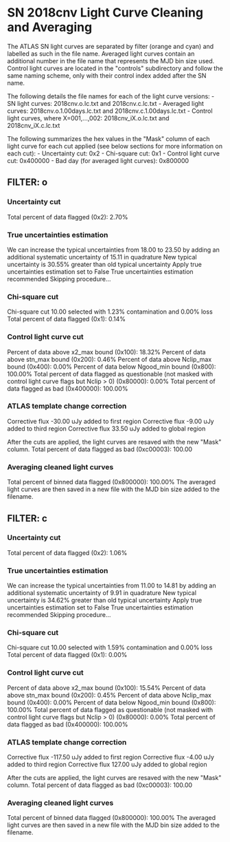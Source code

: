 # SN 2018cnv Light Curve Cleaning and Averaging

The ATLAS SN light curves are separated by filter (orange and cyan) and labelled as such in the file name. Averaged light curves contain an additional number in the file name that represents the MJD bin size used. Control light curves are located in the "controls" subdirectory and follow the same naming scheme, only with their control index added after the SN name.

The following details the file names for each of the light curve versions:
	- SN light curves: 2018cnv.o.lc.txt and 2018cnv.c.lc.txt
	- Averaged light curves: 2018cnv.o.1.00days.lc.txt and 2018cnv.c.1.00days.lc.txt
	- Control light curves, where X=001,...,002: 2018cnv_iX.o.lc.txt and 2018cnv_iX.c.lc.txt

The following summarizes the hex values in the "Mask" column of each light curve for each cut applied (see below sections for more information on each cut): 
	- Uncertainty cut: 0x2
	- Chi-square cut: 0x1
	- Control light curve cut: 0x400000
	- Bad day (for averaged light curves): 0x800000

## FILTER: o

### Uncertainty cut
Total percent of data flagged (0x2): 2.70%

### True uncertainties estimation
We can increase the typical uncertainties from 18.00 to 23.50 by adding an additional systematic uncertainty of 15.11 in quadrature
New typical uncertainty is 30.55% greater than old typical uncertainty
Apply true uncertainties estimation set to False
True uncertainties estimation recommended
Skipping procedure...

### Chi-square cut
Chi-square cut 10.00 selected with 1.23% contamination and 0.00% loss
Total percent of data flagged (0x1): 0.14%

### Control light curve cut
Percent of data above x2_max bound (0x100): 18.32%
Percent of data above stn_max bound (0x200): 0.46%
Percent of data above Nclip_max bound (0x400): 0.00%
Percent of data below Ngood_min bound (0x800): 100.00%
Total percent of data flagged as questionable (not masked with control light curve flags but Nclip > 0) (0x80000): 0.00%
Total percent of data flagged as bad (0x400000): 100.00%

### ATLAS template change correction
Corrective flux -30.00 uJy added to first region
Corrective flux -9.00 uJy added to third region
Corrective flux 33.50 uJy added to global region

After the cuts are applied, the light curves are resaved with the new "Mask" column.
Total percent of data flagged as bad (0xc00003): 100.00

### Averaging cleaned light curves
Total percent of binned data flagged (0x800000): 100.00%
The averaged light curves are then saved in a new file with the MJD bin size added to the filename.

## FILTER: c

### Uncertainty cut
Total percent of data flagged (0x2): 1.06%

### True uncertainties estimation
We can increase the typical uncertainties from 11.00 to 14.81 by adding an additional systematic uncertainty of 9.91 in quadrature
New typical uncertainty is 34.62% greater than old typical uncertainty
Apply true uncertainties estimation set to False
True uncertainties estimation recommended
Skipping procedure...

### Chi-square cut
Chi-square cut 10.00 selected with 1.59% contamination and 0.00% loss
Total percent of data flagged (0x1): 0.00%

### Control light curve cut
Percent of data above x2_max bound (0x100): 15.54%
Percent of data above stn_max bound (0x200): 0.45%
Percent of data above Nclip_max bound (0x400): 0.00%
Percent of data below Ngood_min bound (0x800): 100.00%
Total percent of data flagged as questionable (not masked with control light curve flags but Nclip > 0) (0x80000): 0.00%
Total percent of data flagged as bad (0x400000): 100.00%

### ATLAS template change correction
Corrective flux -117.50 uJy added to first region
Corrective flux -4.00 uJy added to third region
Corrective flux 127.00 uJy added to global region

After the cuts are applied, the light curves are resaved with the new "Mask" column.
Total percent of data flagged as bad (0xc00003): 100.00

### Averaging cleaned light curves
Total percent of binned data flagged (0x800000): 100.00%
The averaged light curves are then saved in a new file with the MJD bin size added to the filename.
